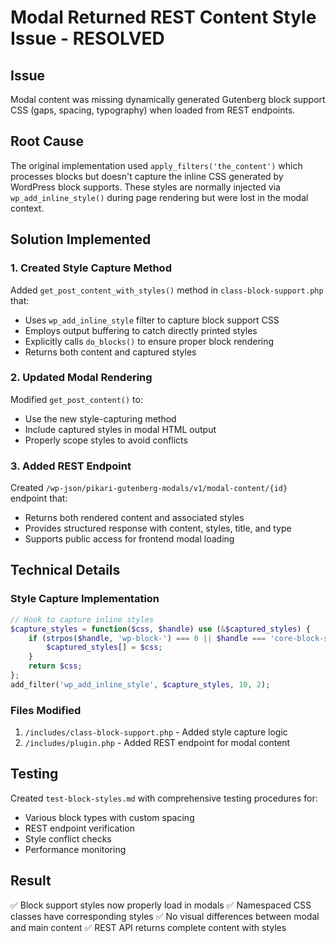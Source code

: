 # Modal Returned REST Content Style Issue - RESOLVED

## Issue
Modal content was missing dynamically generated Gutenberg block support CSS (gaps, spacing, typography) when loaded from REST endpoints.

## Root Cause
The original implementation used `apply_filters('the_content')` which processes blocks but doesn't capture the inline CSS generated by WordPress block supports. These styles are normally injected via `wp_add_inline_style()` during page rendering but were lost in the modal context.

## Solution Implemented

### 1. Created Style Capture Method
Added `get_post_content_with_styles()` method in `class-block-support.php` that:
- Uses `wp_add_inline_style` filter to capture block support CSS
- Employs output buffering to catch directly printed styles
- Explicitly calls `do_blocks()` to ensure proper block rendering
- Returns both content and captured styles

### 2. Updated Modal Rendering
Modified `get_post_content()` to:
- Use the new style-capturing method
- Include captured styles in modal HTML output
- Properly scope styles to avoid conflicts

### 3. Added REST Endpoint
Created `/wp-json/pikari-gutenberg-modals/v1/modal-content/{id}` endpoint that:
- Returns both rendered content and associated styles
- Provides structured response with content, styles, title, and type
- Supports public access for frontend modal loading

## Technical Details

### Style Capture Implementation
```php
// Hook to capture inline styles
$capture_styles = function($css, $handle) use (&$captured_styles) {
    if (strpos($handle, 'wp-block-') === 0 || $handle === 'core-block-supports-inline-css') {
        $captured_styles[] = $css;
    }
    return $css;
};
add_filter('wp_add_inline_style', $capture_styles, 10, 2);
```

### Files Modified
1. `/includes/class-block-support.php` - Added style capture logic
2. `/includes/plugin.php` - Added REST endpoint for modal content

## Testing
Created `test-block-styles.md` with comprehensive testing procedures for:
- Various block types with custom spacing
- REST endpoint verification
- Style conflict checks
- Performance monitoring

## Result
✅ Block support styles now properly load in modals
✅ Namespaced CSS classes have corresponding styles
✅ No visual differences between modal and main content
✅ REST API returns complete content with styles